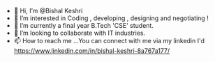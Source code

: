 - 👋 Hi, I’m @Bishal Keshri
- 👀 I’m interested in Coding , developing , designing and negotiating !
- 🌱 I’m currently a final year B.Tech 'CSE' student.
- 💞️ I’m looking to collaborate with IT industries.
- 📫 How to reach me ...You can connect with me via my linkedin I'd https://www.linkedin.com/in/bishal-keshri-8a767a177/

<!---
Bibsal/Bibsal is a ✨ special ✨ repository because its `README.md` (this file) appears on your GitHub profile.
You can click the Preview link to take a look at your changes.
--->
